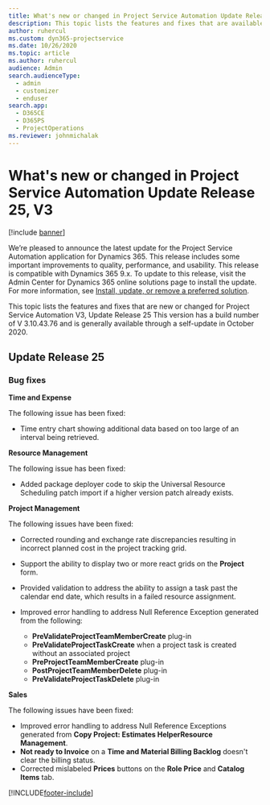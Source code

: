 ```yaml
---
title: What's new or changed in Project Service Automation Update Release 25, V3
description: This topic lists the features and fixes that are available in Project Service Automation Update Release 25, V3.
author: ruhercul
ms.custom: dyn365-projectservice
ms.date: 10/26/2020
ms.topic: article
ms.author: ruhercul
audience: Admin
search.audienceType: 
  - admin
  - customizer
  - enduser
search.app: 
  - D365CE
  - D365PS
  - ProjectOperations
ms.reviewer: johnmichalak
---
```


# What's new or changed in Project Service Automation Update Release 25, V3

[!include [banner](../includes/psa-now-project-operations.md)]

We’re pleased to announce the latest update for the Project Service Automation application for Dynamics 365. This release includes some important improvements to quality, performance, and usability. This release is compatible with Dynamics 365 9.x. To update to this release, visit the Admin Center for Dynamics 365 online solutions page to install the update. For more information, see [Install, update, or remove a preferred solution](/power-platform/admin/install-remove-preferred-solution).

This topic lists the features and fixes that are new or changed for Project Service Automation V3, Update Release 25 This version has a build number of V 3.10.43.76 and is generally available through a self-update in October 2020.

## Update Release 25

### Bug fixes

**Time and Expense**

The following issue has been fixed:

- Time entry chart showing additional data based on too large of an interval being retrieved.

**Resource Management**

The following issue has been fixed:

- Added package deployer code to skip the Universal Resource Scheduling patch import if a higher version patch already exists.

**Project Management**

The following issues have been fixed:

- Corrected rounding and exchange rate discrepancies resulting in incorrect planned cost in the project tracking grid.
- Support the ability to display two or more react grids on the **Project** form.
- Provided validation to address the ability to assign a task past the calendar end date, which results in a failed resource assignment.
- Improved error handling to address Null Reference Exception generated from the following:

    - **PreValidateProjectTeamMemberCreate** plug-in
    - **PreValidateProjectTaskCreate** when a project task is created without an associated project
    - **PreProjectTeamMemberCreate** plug-in
    - **PostProjectTeamMemberDelete** plug-in
    - **PreValidateProjectTaskDelete** plug-in

**Sales**

The following issues have been fixed:

- Improved error handling to address Null Reference Exceptions generated from **Copy Project: Estimates HelperResource Management**.
- **Not ready to Invoice** on a **Time and Material Billing Backlog** doesn't clear the billing status.
- Corrected mislabeled **Prices** buttons on the **Role Price** and **Catalog Items** tab.


[!INCLUDE[footer-include](../includes/footer-banner.md)]
